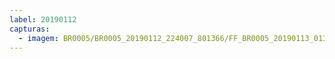 ```yaml
---
label: 20190112
capturas:
  - imagem: BR0005/BR0005_20190112_224007_801366/FF_BR0005_20190113_013121_475_0256000.fits_maxpixel.jpg
---
```

